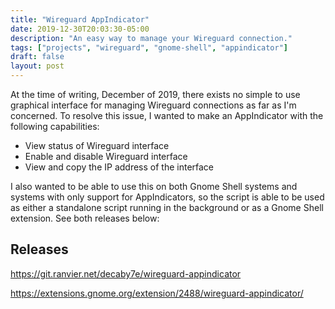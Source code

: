 ```yaml
---
title: "Wireguard AppIndicator"
date: 2019-12-30T20:03:30-05:00
description: "An easy way to manage your Wireguard connection."
tags: ["projects", "wireguard", "gnome-shell", "appindicator"]
draft: false
layout: post
---
```


At the time of writing, December of 2019, there exists no simple to use graphical interface for managing Wireguard connections as far as I'm concerned. To resolve this issue, I wanted to make an AppIndicator with the following capabilities:

- View status of Wireguard interface
- Enable and disable Wireguard interface
- View and copy the IP address of the interface

I also wanted to be able to use this on both Gnome Shell systems and systems with only support for AppIndicators, so the script is able to be used as either a standalone script running in the background or as a Gnome Shell extension. See both releases below:

## Releases

https://git.ranvier.net/decaby7e/wireguard-appindicator

https://extensions.gnome.org/extension/2488/wireguard-appindicator/

